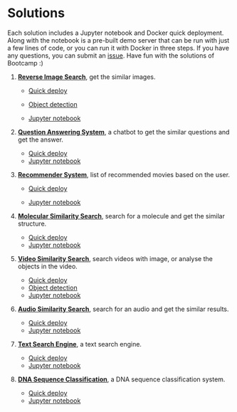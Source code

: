 # Solutions
Each solution includes a Jupyter notebook and Docker quick deployment. Along with the notebook is a pre-built demo server that can be run with just a few lines of code, or you can run it with Docker in three steps. If you have any questions, you can submit an [issue](https://github.com/milvus-io/bootcamp/issues/new/choose). Have fun with the solutions of Bootcamp :)

1. [**Reverse Image Search**](./reverse_image_search), get the similar images.

   - [Quick deploy](./reverse_image_search/quick_deploy)

   - [Object detection](./reverse_image_search/object_detection)

   - [Jupyter notebook](./reverse_image_search/reverse_image_search.ipynb)

2. [**Question Answering System**](./question_answering_system), a chatbot to get the similar questions and get the answer.

   - [Quick deploy](./question_answering_system/quick_deploy)
   -  [Jupyter notebook](./question_answering_system/question_answering.ipynb)

3. [**Recommender System**](./recommender_system), list of recommended movies based on the user.

   - [Quick deploy](./recommender_system/quick_deploy)

   - [Jupyter notebook](./recommender_system/recommender_system.ipynb)

4. [**Molecular Similarity Search**](./solutions/molecular_similarity_search), search for a molecule and get the similar structure.
   - [Quick deploy](./molecular_similarity_search/quick_deploy)
   - [Jupyter notebook](./molecular_similarity_search/molecular_search.ipynb)
5. [**Video Similarity Search**](./video_similarity_search), search videos with image, or analyse the objects in the video.
   - [Quick deploy](./video_similarity_search/quick_deploy)
   - [Object detection](./video_similarity_search/object_detection)
   - [Jupyter notebook](./video_similarity_search/video_similarity_search.ipynb)
6. [**Audio Similarity Search**](./audio_similarity_search), search for an audio and get the similar results.
   - [Quick deploy](./audio_similarity_search/quick_deploy)
   - [Jupyter notebook](./audio_similarity_search/audio_similarity_search.ipynb)
7. [**Text Search Engine**](./text_search_engine), a text search engine.
   - [Quick deploy](./text_search_engine/quick_deploy)
   - [Jupyter notebook](./text_search_engine/text_search_engine.ipynb)
8. [**DNA Sequence Classification**](./dna_sequence_classification), a DNA sequence classification system.
   - [Quick deploy](./text_search_engine/quick_deploy)
   - [Jupyter notebook](./dna_sequence_classification/dna_sequence_classification.ipynb)
